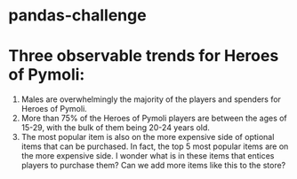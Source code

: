 # pandas-challenge

# Three observable trends for Heroes of Pymoli:
  1) Males are overwhelmingly the majority of the players and spenders for Heroes of Pymoli.
  2) More than 75% of the Heroes of Pymoli players are between the ages of 15-29, with the bulk of them being 20-24 years old.
  3) The most popular item is also on the more expensive side of optional items that can be purchased. In fact, the top 5 most popular items are on the more expensive side. I wonder what is in these items that entices players to purchase them? Can we add more items like this to the store?
